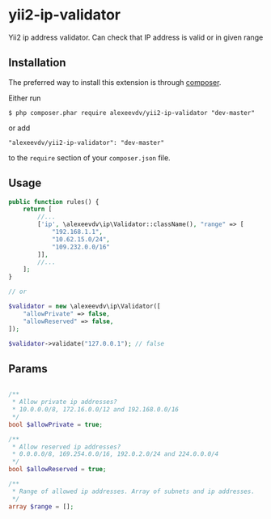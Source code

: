 yii2-ip-validator
=================

Yii2 ip address validator. Can check that IP address is valid or in given range

## Installation

The preferred way to install this extension is through [composer](http://getcomposer.org/download/).

Either run

```
$ php composer.phar require alexeevdv/yii2-ip-validator "dev-master"
```

or add

```
"alexeevdv/yii2-ip-validator": "dev-master"
```

to the ```require``` section of your `composer.json` file.

## Usage

```php
public function rules() {
    return [
        //...
        ['ip', \alexeevdv\ip\Validator::className(), "range" => [
            "192.168.1.1", 
            "10.62.15.0/24", 
            "109.232.0.0/16"
        ]],
        //...
    ];
}

// or

$validator = new \alexeevdv\ip\Validator([
    "allowPrivate" => false,
    "allowReserved" => false,
]);

$validator->validate("127.0.0.1"); // false
```

## Params

```php

/**
 * Allow private ip addresses?
 * 10.0.0.0/8, 172.16.0.0/12 and 192.168.0.0/16
 */
bool $allowPrivate = true;

/**
 * Allow reserved ip addresses?
 * 0.0.0.0/8, 169.254.0.0/16, 192.0.2.0/24 and 224.0.0.0/4
 */
bool $allowReserved = true;

/**
 * Range of allowed ip addresses. Array of subnets and ip addresses.
 */
array $range = [];

```